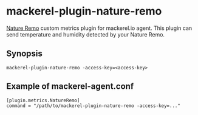 # mackerel-plugin-nature-remo

[Nature Remo](https://nature.global/) custom metrics plugin for mackerel.io agent.
This plugin can send temperature and humidity detected by your Nature Remo.

## Synopsis

```
mackerel-plugin-nature-remo -access-key=<access-key>
```

## Example of mackerel-agent.conf

```
[plugin.metrics.NatureRemo]
command = "/path/to/mackerel-plugin-nature-remo -access-key=..."
```
